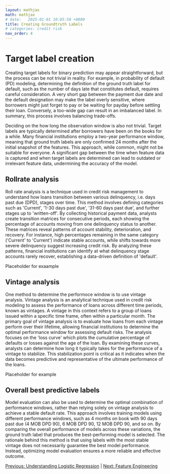 ```yaml
---
layout: mathjax
math: mathjax
# date:   2025-01-01 10:05:58 +0800
title: Creating Groundtruth Labels
# categories: credit risk
nav_order: 4
---
```


# Target label creation
Creating target labels for binary prediction may appear straightforward, but the process can be not trivial in reality. For example, in probability of default (PD) modeling, determining the definition of the ground truth label for default, such as the number of days late that constitutes default, requires careful consideration. A very short gap between the payment due date and the default designation may make the label overly sensitive, where borrowers might just forget to pay or be waiting for payday before settling their loan. Conversely, a too-wide gap can result in an imbalanced label. In summary, this process involves balancing trade-offs.

Deciding on the how long the observation window is also not trivial. Target labels are typically determined after borrowers have been on the books for a while. Many financial institutions employ a two-year performance window, meaning that ground truth labels are only confirmed 24 months after the initial snapshot of the features. This approach, while common, might not be suitable for everyone. A significant gap between the time when feature data is captured and when target labels are determined can lead to outdated or irrelevant feature data, undermining the accuracy of the model. 

## Rollrate analysis
Roll rate analysis is a technique used in credit risk management to understand how loans transition between various delinquency, i.e. days past due (DPD), stages over time. This method involves defining categories such as 'Current', '1-30 days past due', '31-60 days past due', and further stages up to 'written-off'. By collecting historical payment data, analysts create transition matrices for consecutive periods, each showing the percentage of accounts moving from one delinquency status to another. These matrices reveal patterns of account stability, deterioration, and recovery. For instance, high percentages remaining in the same category ('Current' to 'Current') indicate stable accounts, while shifts towards more severe delinquency suggest increasing credit risk. By analyzing these patterns, financial institutions can identify at what delinquency stage accounts rarely recover, establishing a data-driven definition of 'default'.

Placeholder for exaample

## Vintage analysis
One method to determine the performoce window is to use vintage analysis. Vintage analysis is an analytical technique used in credit risk modeling to assess the performance of loans across different time periods, known as vintages. A vintage in this context refers to a group of loans issued within a specific time frame, often within a particular month. The primary goal of vintage analysis is to evaluate how loans from each vintage perform over their lifetime, allowing financial institutions to determine the optimal performance window for assessing default risks. The analysis focuses on the 'loss curve' which plots the cumulative percentage of defaults or losses against the age of the loan. By examining these curves, analysts can determine how long it typically takes for the performance of a vintage to stabilize. This stabilization point is critical as it indicates when the data becomes predictive and representative of the ultimate performance of the loans.

Placeholder for example

## Overall best predictive labels
Model evaluation can also be used to determine the optimal combination of performance windows, rather than relying solely on vintage analysis to achieve a stable default rate. This approach involves training models using different performance windows, such as 4 months on book with 90 days past due (4 MOB DPD 90), 6 MOB DPD 90, 12 MOB DPD 90, and so on. By comparing the overall performance of models across these variations, the ground truth label that produces the best-performing model is selected. The rationale behind this method is that using labels with the most stable vintage does not necessarily guarantee the best model performance. Instead, optimizing model evaluation ensures a more reliable and effective outcome.

[Previous: Understanding Logistic Regression](./logistic-regression-modelling.md) | [Next: Feature Engineering](./feature-engineering.md)